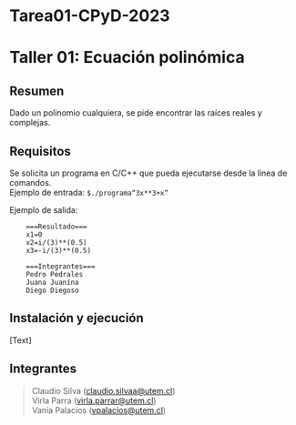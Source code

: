 # Tarea01-CPyD-2023
# Taller 01: Ecuación polinómica
## Resumen
Dado un polinomio cualquiera, se pide encontrar las raíces reales y complejas.

## Requisitos
Se solicita un programa en C/C++ que pueda ejecutarse desde la línea de comandos.
<br />Ejemplo de entrada:
	``` $./programa“3x**3+x” ```

Ejemplo de salida:
```
	===Resultado===
	x1=0
	x2=i/(3)**(0.5)
	x3=-i/(3)**(0.5)

	===Integrantes===
	Pedro Pedrales
	Juana Juanína
	Diego Diegoso
 ```
  ## Instalación y ejecución
  [Text]
  
  ## Integrantes
  > Claudio Silva (claudio.silvaa@utem.cl)<br />
  > Virla Parra (virla.parrar@utem.cl)<br />
  > Vania Palacios (vpalacios@utem.cl)
  
